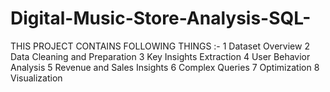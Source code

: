 # Digital-Music-Store-Analysis-SQL-
THIS PROJECT CONTAINS FOLLOWING THINGS :-
1 Dataset Overview
2 Data Cleaning and Preparation
3 Key Insights Extraction
4 User Behavior Analysis
5 Revenue and Sales Insights
6 Complex Queries
7 Optimization
8 Visualization






